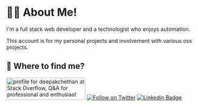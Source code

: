 # 👨‍💻 About Me!

I'm a full stack web developer and a technologist who enjoys automation.

This account is for my personal projects and involvement with various oss projects.

## 🤔 Where to find me?

<a href="https://stackoverflow.com/users/7836833/deepakchethan"><img src="https://stackoverflow.com/users/flair/7836833.png" width="208" height="58" alt="profile for deepakchethan at Stack Overflow, Q&amp;A for professional and enthusiast programmers" title="profile for deepakchethan at Stack Overflow, Q&amp;A for professional and enthusiast programmers"></a>
[![Follow on Twitter](https://img.shields.io/twitter/follow/deepakchethan.svg?logo=twitter)](https://twitter.com/deepakchethan)
[![Linkedin Badge](https://img.shields.io/badge/-Deepak%20Chethan-blue?style=flat-square&logo=Linkedin&logoColor=white&link=https://www.linkedin.com/in/deepakchethan/)](https://www.linkedin.com/in/deepakchethan/)

